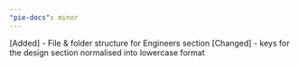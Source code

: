 ```yaml
---
"pie-docs": minor
---
```


[Added] - File & folder structure for Engineers section
[Changed] - keys for the design section normalised into lowercase format
